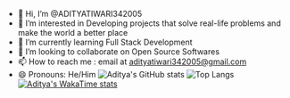 - 👋 Hi, I’m @ADITYATIWARI342005
- 👀 I’m interested in Developing projects that solve real-life problems and make the world a better place
- 🌱 I’m currently learning Full Stack Development
- 💞️ I’m looking to collaborate on Open Source Softwares
- 📫 How to reach me : email at adityatiwari342005@gmail.com
- 😄 Pronouns: He/Him
![Aditya's GitHub stats](https://github-readme-stats.vercel.app/api?username=ADITYATIWARI342005&show_icons=true&theme=radical)
![Top Langs](https://github-readme-stats.vercel.app/api/top-langs/?username=ADITYATIWARI342005&layout=compact)
[![Aditya's WakaTime stats](https://github-readme-stats.vercel.app/api/wakatime?username=ffflabs)](https://github.com/ADITYATIWARI342005/github-readme-stats)
<!---
ADITYATIWARI342005/ADITYATIWARI342005 is a ✨ special ✨ repository because its `README.md` (this file) appears on your GitHub profile.
You can click the Preview link to take a look at your changes.
--->
